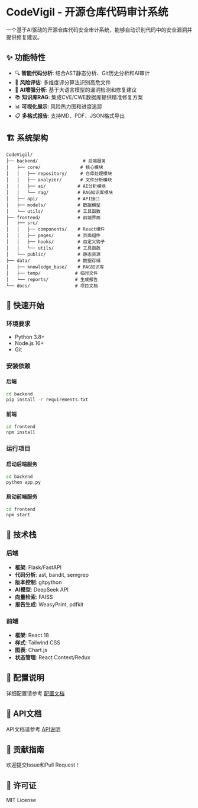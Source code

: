 # CodeVigil - 开源仓库代码审计系统

一个基于AI驱动的开源仓库代码安全审计系统，能够自动识别代码中的安全漏洞并提供修复建议。

## ✨ 功能特性

- 🔍 **智能代码分析**: 结合AST静态分析、Git历史分析和AI审计
- 🎯 **风险评估**: 多维度评分算法识别高危文件
- 🤖 **AI增强分析**: 基于大语言模型的漏洞检测和修复建议
- 📚 **知识库RAG**: 集成CVE/CWE数据库提供精准修复方案
- 📊 **可视化展示**: 风险热力图和进度追踪
- 📋 **多格式报告**: 支持MD、PDF、JSON格式导出

## 🏗️ 系统架构

```
CodeVigil/
├── backend/                 # 后端服务
│   ├── core/               # 核心模块
│   │   ├── repository/     # 仓库处理模块
│   │   ├── analyzer/       # 文件分析模块
│   │   ├── ai/            # AI分析模块
│   │   └── rag/           # RAG知识库模块
│   ├── api/               # API接口
│   ├── models/            # 数据模型
│   └── utils/             # 工具函数
├── frontend/              # 前端界面
│   ├── src/
│   │   ├── components/    # React组件
│   │   ├── pages/         # 页面组件
│   │   ├── hooks/         # 自定义钩子
│   │   └── utils/         # 工具函数
│   └── public/            # 静态资源
├── data/                  # 数据存储
│   ├── knowledge_base/    # RAG知识库
│   ├── temp/             # 临时文件
│   └── reports/          # 生成报告
└── docs/                 # 项目文档
```

## 🚀 快速开始

### 环境要求

- Python 3.8+
- Node.js 16+
- Git

### 安装依赖

#### 后端
```bash
cd backend
pip install -r requirements.txt
```

#### 前端
```bash
cd frontend
npm install
```

### 运行项目

#### 启动后端服务
```bash
cd backend
python app.py
```

#### 启动前端服务
```bash
cd frontend
npm start
```

## 📝 技术栈

### 后端
- **框架**: Flask/FastAPI
- **代码分析**: ast, bandit, semgrep
- **版本控制**: gitpython
- **AI模型**: DeepSeek API
- **向量检索**: FAISS
- **报告生成**: WeasyPrint, pdfkit

### 前端
- **框架**: React 18
- **样式**: Tailwind CSS
- **图表**: Chart.js
- **状态管理**: React Context/Redux

## 🔧 配置说明

详细配置请参考 [配置文档](docs/configuration.md)

## 📖 API文档

API文档请参考 [API说明](docs/api.md)

## 🤝 贡献指南

欢迎提交Issue和Pull Request！

## 📄 许可证

MIT License